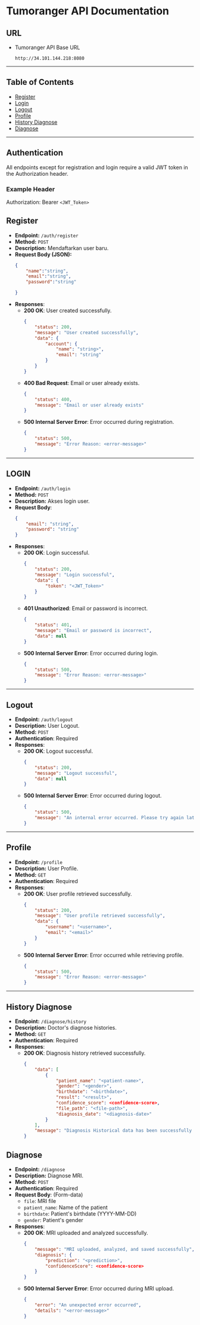 # **Tumoranger API Documentation**

## **URL**
* Tumoranger API Base URL
    ```
    http://34.101.144.218:8080
    ```

---

## **Table of Contents**
- [Register](#register)
- [Login](#login)
- [Logout](#logout)
- [Profile](#profile)
- [History Diagnose](#history-diagnose)
- [Diagnose](#diagnose)
---

## Authentication
All endpoints except for registration and login require a valid JWT token in the Authorization header.

### Example Header
Authorization: Bearer `<JWT_Token>`

## **Register**
- **Endpoint:** `/auth/register`
- **Method:** `POST`
- **Description:** Mendaftarkan user baru.
- **Request Body (JSON):**
    ```json
    {
        "name":"string",
        "email":"string",
        "password":"string"

    }
    ```
- **Responses**:
    - **200 OK**: User created successfully.
        ```json
        {
            "status": 200,
            "message": "User created successfully",
            "data": {
                "account": {
                    "name": "string>",
                    "email": "string"
                }
            }
        }
        ```
    - **400 Bad Request**: Email or user already exists.
        ```json
        {
            "status": 400,
            "message": "Email or user already exists"
        }
        ```
    - **500 Internal Server Error**: Error occurred during registration.
        ```json
        {
            "status": 500,
            "message": "Error Reason: <error-message>"
        }
        ```

---
## **LOGIN**
- **Endpoint:** `/auth/login`
- **Method:** `POST`
- **Description:** Akses login user.
- **Request Body**:
    ```json
    {
        "email": "string",
        "password": "string"
    }
    ```
- **Responses**:
    - **200 OK**: Login successful.
        ```json
        {
            "status": 200,
            "message": "Login successful",
            "data": {
                "token": "<JWT_Token>"
            }
        }
        ```
    - **401 Unauthorized**: Email or password is incorrect.
        ```json
        {
            "status": 401,
            "message": "Email or password is incorrect",
            "data": null
        }
        ```
    - **500 Internal Server Error**: Error occurred during login.
        ```json
        {
            "status": 500,
            "message": "Error Reason: <error-message>"
        }
        ```
---

## **Logout**
- **Endpoint:** `/auth/logout`
- **Description:** User Logout.
- **Method:** `POST`
- **Authentication**: Required
- **Responses**:
    - **200 OK**: Logout successful.
        ```json
        {
            "status": 200,
            "message": "Logout successful",
            "data": null
        }
        ```
    - **500 Internal Server Error**: Error occurred during logout.
        ```json
        {
            "status": 500,
            "message": "An internal error occurred. Please try again later."
        }
        ```

---

## **Profile**
- **Endpoint:** `/profile`
- **Description:** User Profile.
- **Method:** `GET`
- **Authentication**: Required
- **Responses**:
    - **200 OK**: User profile retrieved successfully.
        ```json
        {
            "status": 200,
            "message": "User profile retrieved successfully",
            "data": {
                "username": "<username>",
                "email": "<email>"
            }
        }
        ```
    - **500 Internal Server Error**: Error occurred while retrieving profile.
        ```json
        {
            "status": 500,
            "message": "Error Reason: <error-message>"
        }
        ```

---
## **History Diagnose**
- **Endpoint:** `/diagnose/history`
- **Description:** Doctor's diagnose histories.
- **Method:** `GET`
- **Authentication**: Required
- **Responses**:
    - **200 OK**: Diagnosis history retrieved successfully.
        ```json
        {
            "data": [
                {
                    "patient_name": "<patient-name>",
                    "gender": "<gender>",
                    "birthdate": "<birthdate>",
                    "result": "<result>",
                    "confidence_score": <confidence-score>,
                    "file_path": "<file-path>",
                    "diagnosis_date": "<diagnosis-date>"
                }
            ],
            "message": "Diagnosis Historical data has been successfully retrieved."
        }
        ```
## **Diagnose**
- **Endpoint:** `/diagnose`
- **Description:** Diagnose MRI.
- **Method:** `POST`
- **Authentication**: Required
- **Request Body**: (Form-data)
    - `file`: MRI file
    - `patient_name`: Name of the patient
    - `birthdate`: Patient's birthdate (YYYY-MM-DD)
    - `gender`: Patient's gender
- **Responses**:
    - **200 OK**: MRI uploaded and analyzed successfully.
        ```json
        {
            "message": "MRI uploaded, analyzed, and saved successfully",
            "diagnosis": {
                "prediction": "<prediction>",
                "confidenceScore": <confidence-score>
            }
        }
        ```
    - **500 Internal Server Error**: Error occurred during MRI upload.
        ```json
        {
            "error": "An unexpected error occurred",
            "details": "<error-message>"
        }
        ```

